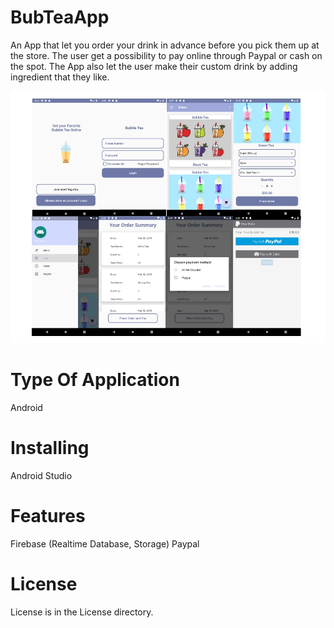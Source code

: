 # BubTeaApp
An App that let you order your drink in advance before you pick them up at the store. The user get a possibility to pay online through Paypal or cash on the spot. The App also let the user make their custom drink by adding ingredient that they like.

![alt tag](https://github.com/nindyahapsari/BubTeaApp/blob/master/ScreenShot/bubtea_screenshot.jpg)




# Type Of Application

Android

# Installing 

Android Studio

# Features

Firebase (Realtime Database, Storage)
Paypal


# License 

License is in the License directory.
